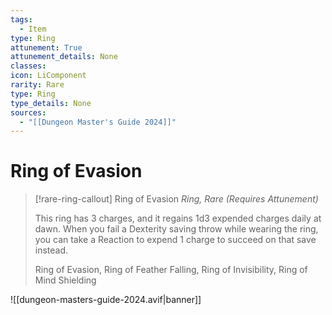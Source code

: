 ```yaml
---
tags:
  - Item
type: Ring
attunement: True
attunement_details: None
classes:
icon: LiComponent
rarity: Rare
type: Ring
type_details: None
sources: 
  - "[[Dungeon Master's Guide 2024]]"
---
```

# Ring of Evasion
>[!rare-ring-callout] Ring of Evasion
>_Ring, Rare (Requires Attunement)_
>
>This ring has 3 charges, and it regains 1d3 expended charges daily at dawn. When you fail a Dexterity saving throw while wearing the ring, you can take a Reaction to expend 1 charge to succeed on that save instead.
>
>
>Ring of Evasion, Ring of Feather Falling, Ring of Invisibility, Ring of Mind Shielding
>


![[dungeon-masters-guide-2024.avif|banner]]